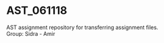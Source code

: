 # AST_061118
AST assignment
repository for transferring assignment files. <br/>
Group: Sidra - Amir
